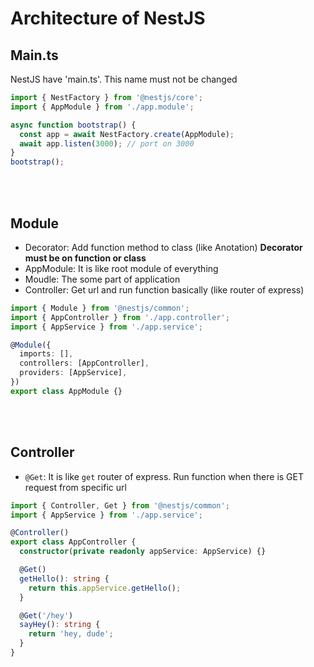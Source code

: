 # Architecture of NestJS

## Main.ts

NestJS have 'main.ts'. This name must not be changed

```ts
import { NestFactory } from '@nestjs/core';
import { AppModule } from './app.module';

async function bootstrap() {
  const app = await NestFactory.create(AppModule);
  await app.listen(3000); // port on 3000
}
bootstrap();
```

<br/>
<br/>

## Module

- Decorator: Add function method to class (like Anotation) **Decorator must be on function or class**
- AppModule: It is like root module of everything
- Moudle: The some part of application
- Controller: Get url and run function basically (like router of express)

```ts
import { Module } from '@nestjs/common';
import { AppController } from './app.controller';
import { AppService } from './app.service';

@Module({
  imports: [],
  controllers: [AppController],
  providers: [AppService],
})
export class AppModule {}
```

<br/>
<br/>

## Controller

- `@Get`: It is like `get` router of express. Run function when there is GET request from specific url

```ts
import { Controller, Get } from '@nestjs/common';
import { AppService } from './app.service';

@Controller()
export class AppController {
  constructor(private readonly appService: AppService) {}

  @Get()
  getHello(): string {
    return this.appService.getHello();
  }

  @Get('/hey')
  sayHey(): string {
    return 'hey, dude';
  }
}
```
